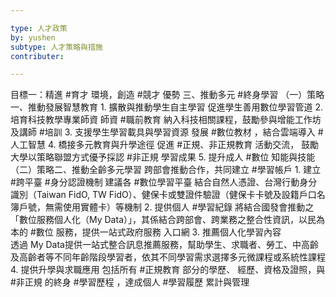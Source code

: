```yaml
---

type: 人才政策
by: yushen
subtype: 人才策略與措施
contributer: 

---
```


目標一：精進 #育才 環境，創造 #競才 優勢 
三、推動多元 #終身學習 
（一）策略一、推動發展智慧教育
          1. 擴散與推動學生自主學習
		     促進學生善用數位學習管道
		 2. 培育科技教學專業師資
		    師資 #職前教育 納入科技相關課程，鼓勵參與增能工作坊及講師 #培訓
		3. 支援學生學習載具與學習資源
		   發展 #數位教材 ，結合雲端導入 #人工智慧
		4. 橋接多元教育與升學途徑
		    促進 #正規、非正規教育 活動交流， 鼓勵大學以策略聯盟方式優予採認 #非正規  學習成果
		5. 提升成人 #數位 知能與技能
（二）策略二、推動全齡多元學習
        跨部會推動合作，共同建立 #學習帳戶
		1. 建立 #跨平臺 #身分認證機制
		   建議各 #數位學習平臺  結合自然人憑證、台灣行動身分識別（Taiwan FidO, TW FidO）、健保卡或雙證件驗證（健保卡卡號及設籍戶口名簿戶號，無需使用實體卡）等機制
		2. 提供個人 #學習紀錄
		    將結合國發會推動之「數位服務個人化（My Data）」，其係結合跨部會、跨業務之整合性資訊，以民為本的 #數位 服務，提供一站式政府服務 入口網
		3. 推薦個人化學習內容		
		   透過 My Data提供一站式整合訊息推薦服務，幫助學生、求職者、勞工、中高齡及高齡者等不同年齡階段學習者，依其不同學習需求選擇多元微課程或系統性課程
		4. 提供升學與求職應用
		   包括所有 #正規教育 部分的學歷、 經歷、資格及證照，與 #非正規 的終身 #學習歷程 ，達成個人 #學習履歷 累計與管理
		   